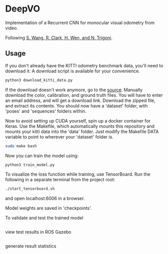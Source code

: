 # DeepVO
Implementation of a Recurrent CNN for monocular visual odometry from video.

Following [S. Wang, R. Clark, H. Wen, and N. Trigoni](https://www.cs.ox.ac.uk/files/9026/DeepVO.pdf).

## Usage

If you don't already have the KITTI odometry benchmark data, you'll need to download it. A download script is available for your convenience.

```python
python3 download_kitti_data.py
```

If the download doesn't work anymore, go to the [source](http://www.cvlibs.net/datasets/kitti/eval_odometry.php). Manually download the color, calibration, and ground truth files. You will have to enter an email address, and will get a download link. Download the zipped file, and extract its contents. You should now have a 'dataset' folder, with 'poses' and 'sequences' folders within.

Now to avoid setting up CUDA yourself, spin up a docker container for Keras. Use the Makefile, which automatically mounts this repository and mounts your kitti data into the 'data' folder. Just modify the Makefile DATA variable to point to wherever your 'dataset' folder is.

```bash
sudo make bash
```

Now you can train the model using:

```bash
python3 train_model.py
```

To visualize the loss function while training, use TensorBoard. Run the following in a separate terminal from the project root:

```bash
./start_tensorboard.sh
```

and open localhost:6006 in a browser.

Model weights are saved in 'checkpoints'.

To validate and test the trained model

```bash

```

view test results in ROS Gazebo

```bash

```

generate result statistics

```bash

```
